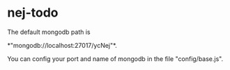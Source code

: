 # nej-todo
<Title>This is a Todo Application made by Nej.</Title>
<p>The default mongodb path is </p>*"mongodb://localhost:27017/ycNej"*.
<p>You can config your port and name of mongodb in the file "config/base.js".</p>
